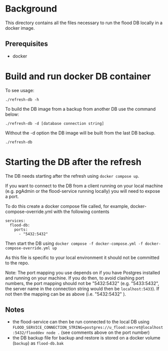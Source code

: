 # Background

This directory contains all the files necessary to run the flood DB locally in a docker image.

## Prerequisites

* docker

# Build and run docker DB container

To see usage:

`./refresh-db -h`

To build the DB image from a backup from another DB use the command below:

`./refresh-db -d [database connection string]`

Without the -d option the DB image will be built from the last DB backup.

`./refresh-db`

# Starting the DB after the refresh

The DB needs starting after the refresh using `docker compose up`.

If you want to connect to the DB from a client running on your local machine (e.g. pgAdmin or the flood-service running locally) you will need to expose a port.

To do this create a docker compose file called, for example, docker-compose-override.yml with the following contents

```
services:
  flood-db:
    ports:
      - "5432:5432"
```

Then start the DB using `docker compose -f docker-compose.yml -f docker-compose-override.yml up`

As this file is specific to your local environment it should not be committed to the repo.

Note: The port mapping you use depends on if you have Postgres installed and running on your machine.  If you do then, to avoid clashing port numbers, the port mapping should not be "5432:5432" (e.g. "5433:5432", the server name in the connection string would then be `localhost:5433`).  If not then the mapping can be as above (i.e. "5432:5432" ).

## Notes

* the flood-service can then be run connected to the local DB using `FLOOD_SERVICE_CONNECTION_STRING=postgres://u_flood:secret@localhost:5432/flooddev node .` (see comments above on the port number)
* the DB backup file for backup and restore is stored on a docker volume (`backup`) as `flood-db.bak`
